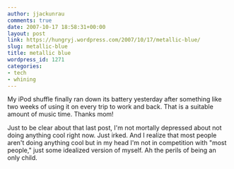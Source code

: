 ```yaml
---
author: jjackunrau
comments: true
date: 2007-10-17 18:58:31+00:00
layout: post
link: https://hungryj.wordpress.com/2007/10/17/metallic-blue/
slug: metallic-blue
title: metallic blue
wordpress_id: 1271
categories:
- tech
- whining
---
```


My iPod shuffle finally ran down its battery yesterday after something like two weeks of using it on every trip to work and back. That is a suitable amount of music time. Thanks mom!

Just to be clear about that last post, I'm not mortally depressed about not doing anything cool right now. Just irked. And I realize that most people aren't doing anything cool but in my head I'm not in competition with "most people," just some idealized version of myself. Ah the perils of being an only child.
